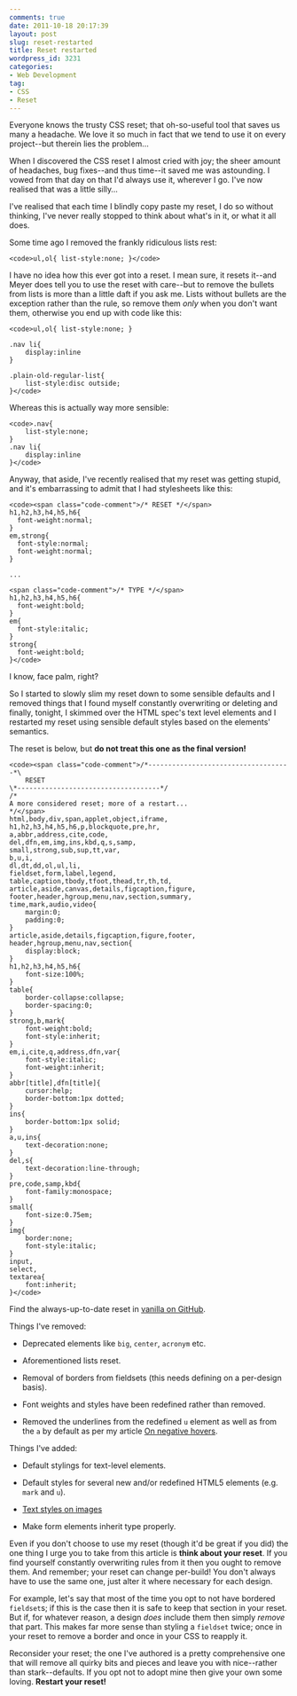 ```yaml
---
comments: true
date: 2011-10-18 20:17:39
layout: post
slug: reset-restarted
title: Reset restarted
wordpress_id: 3231
categories:
- Web Development
tag:
- CSS
- Reset
---
```


Everyone knows the trusty CSS reset; that oh-so-useful tool that saves us many a headache. We love it so much in fact that we tend to use it on every project--but therein lies the problem…





When I discovered the CSS reset I almost cried with joy; the sheer amount of headaches, bug fixes--and thus time--it saved me was astounding. I vowed from that day on that I'd always use it, wherever I go. I've now realised that was a little silly…





I've realised that each time I blindly copy paste my reset, I do so without thinking, I've never really stopped to think about what's in it, or what it all does.





Some time ago I removed the frankly ridiculous lists rest:




    
    <code>ul,ol{ list-style:none; }</code>





I have no idea how this ever got into a reset. I mean sure, it resets it--and Meyer does tell you to use the reset with care--but to remove the bullets from lists is more than a little daft if you ask me. Lists without bullets are the exception rather than the rule, so remove them _only_ when you don't want them, otherwise you end up with code like this:




    
    <code>ul,ol{ list-style:none; }
    
    .nav li{
        display:inline
    }
    
    .plain-old-regular-list{
        list-style:disc outside;
    }</code>





Whereas this is actually way more sensible:




    
    <code>.nav{
        list-style:none;
    }
    .nav li{
        display:inline
    }</code>





Anyway, that aside, I've recently realised that my reset was getting stupid, and it's embarrassing to admit that I had stylesheets like this:




    
    <code><span class="code-comment">/* RESET */</span>
    h1,h2,h3,h4,h5,h6{
      font-weight:normal;
    }
    em,strong{
      font-style:normal;
      font-weight:normal;
    }
    
    ...
    
    <span class="code-comment">/* TYPE */</span>
    h1,h2,h3,h4,h5,h6{
      font-weight:bold;
    }
    em{
      font-style:italic;
    }
    strong{
      font-weight:bold;
    }</code>





I know, face palm, right?





So I started to slowly slim my reset down to some sensible defaults and I removed things that I found myself constantly overwriting or deleting and finally, tonight, I skimmed over the HTML spec's text level elements and I restarted my reset using sensible default styles based on the elements' semantics.





The reset is below, but **do not treat this one as the final version!**




    
    <code><span class="code-comment">/*------------------------------------*\
        RESET
    \*------------------------------------*/
    /*
    A more considered reset; more of a restart...
    */</span>
    html,body,div,span,applet,object,iframe,
    h1,h2,h3,h4,h5,h6,p,blockquote,pre,hr,
    a,abbr,address,cite,code,
    del,dfn,em,img,ins,kbd,q,s,samp,
    small,strong,sub,sup,tt,var,
    b,u,i,
    dl,dt,dd,ol,ul,li,
    fieldset,form,label,legend,
    table,caption,tbody,tfoot,thead,tr,th,td,
    article,aside,canvas,details,figcaption,figure,
    footer,header,hgroup,menu,nav,section,summary,
    time,mark,audio,video{
    	margin:0;
    	padding:0;
    }
    article,aside,details,figcaption,figure,footer,
    header,hgroup,menu,nav,section{
    	display:block;
    }
    h1,h2,h3,h4,h5,h6{
    	font-size:100%;
    }
    table{
    	border-collapse:collapse;
    	border-spacing:0;
    }
    strong,b,mark{
    	font-weight:bold;
    	font-style:inherit;
    }
    em,i,cite,q,address,dfn,var{
    	font-style:italic;
    	font-weight:inherit;
    }
    abbr[title],dfn[title]{
    	cursor:help;
    	border-bottom:1px dotted;
    }
    ins{
    	border-bottom:1px solid;
    }
    a,u,ins{
    	text-decoration:none;
    }
    del,s{
    	text-decoration:line-through;
    }
    pre,code,samp,kbd{
    	font-family:monospace;
    }
    small{
    	font-size:0.75em;
    }
    img{
    	border:none;
    	font-style:italic;
    }
    input,
    select,
    textarea{
    	font:inherit;
    }</code>





Find the always-up-to-date reset in [vanilla on GitHub](https://github.com/csswizardry/vanilla).





Things I've removed:







  * Deprecated elements like `big`, `center`, `acronym` etc.


  * Aforementioned lists reset.


  * Removal of borders from fieldsets (this needs defining on a per-design basis).


  * Font weights and styles have been redefined rather than removed.


  * Removed the underlines from the redefined `u` element as well as from the `a` by default as per my article [On negative hovers](http://csswizardry.com/2011/05/on-negative-hovers/).





Things I've added:







  * Default stylings for text-level elements.


  * Default styles for several new and/or redefined HTML5 elements (e.g. `mark` and `u`).


  * [Text styles on images](http://csswizardry.com/2011/06/styling-alt-text-on-images/)


  * Make form elements inherit type properly.





Even if you don't choose to use my reset (though it'd be great if you did) the one thing I urge you to take from this article is **think about your reset**. If you find yourself constantly overwriting rules from it then you ought to remove them. And remember; your reset can change per-build! You don't always have to use the same one, just alter it where necessary for each design.





For example, let's say that most of the time you opt to not have bordered `fieldset`s; if this is the case then it is safe to keep that section in your reset. But if, for whatever reason, a design _does_ include them then simply _remove_ that part. This makes far more sense than styling a `fieldset` twice; once in your reset to remove a border and once in your CSS to reapply it.





Reconsider your reset; the one I've authored is a pretty comprehensive one that will remove all quirky bits and pieces and leave you with nice--rather than stark--defaults. If you opt not to adopt mine then give your own some loving. **Restart your reset!**
